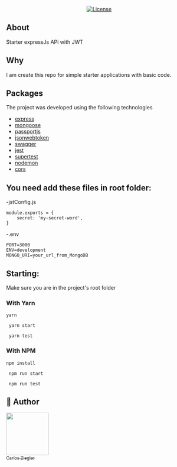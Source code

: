 <p align="center">
  <a href="LICENSE" >
    <img alt="License" src="https://img.shields.io/badge/license-MIT-%23F8952D">
  </a>
</p>

## About

Starter expressJs APi with JWT

## Why

I am create this repo for simple starter applications with basic code.

## Packages

The project was developed using the following technologies

- [express](https://expressjs.com/)
- [mongoose](https://mongoosejs.com/)
- [passportjs](https://www.passportjs.org/)
- [jsonwebtoken](https://www.npmjs.com/package/jsonwebtoken)
- [swagger](https://swagger.io/)
- [jest](https://jestjs.io/)
- [supertest](https://www.npmjs.com/package/supertest)
- [nodemon](https://nodemon.io/)
- [cors](https://www.npmjs.com/package/cors)

## You need add these files in root folder:

-jstConfig.js 
```
module.exports = {
    secret: 'my-secret-word',
}
```

-.env 
```
PORT=3000 
ENV=development
MONGO_URI=your_url_from_MongoDB
```
## Starting:
Make sure you are in the project's root folder

### With Yarn

```yarn```

``` yarn start```

``` yarn test```

### With NPM

```npm install```

``` npm run start```

``` npm run test```

## :pencil: Author

[<img src="https://avatars2.githubusercontent.com/u/38855507?s=400&u=20c80252e57c06227186be9761e67a20a82d3717&v=4" width=115><br><sub>Carlos Ziegler</sub>](https://github.com/carlosziegler) 